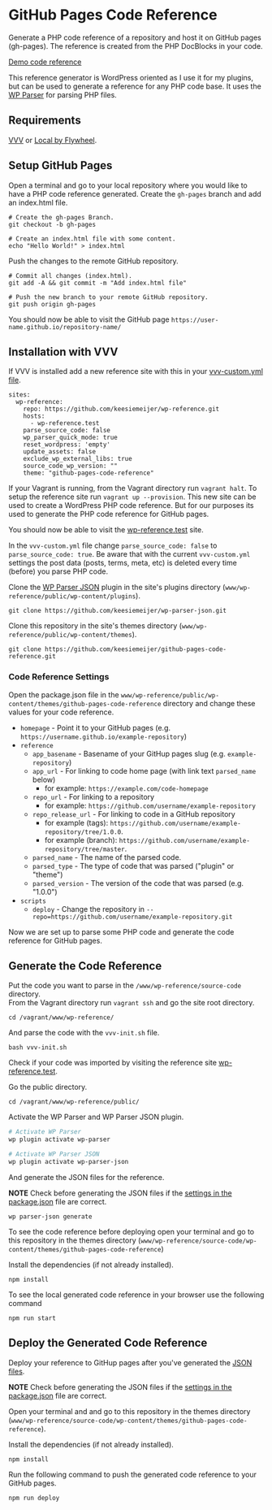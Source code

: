# GitHub Pages Code Reference

Generate a PHP code reference of a repository and host it on GitHub pages (gh-pages). The reference is created from the PHP DocBlocks in your code.

[Demo code reference](https://keesiemeijer.github.io/related-posts-by-taxonomy/)

This reference generator is WordPress oriented as I use it for my plugins, but can be used to generate a reference for any PHP code base. It uses the [WP Parser](https://github.com/WordPress/phpdoc-parser) for parsing PHP files.

## Requirements
[VVV](https://github.com/Varying-Vagrant-Vagrants/VVV) or [Local by Flywheel](https://local.getflywheel.com/).

## Setup GitHub Pages
Open a terminal and go to your local repository where you would like to have a PHP code reference generated. Create the `gh-pages` branch and add an index.html file.
```
# Create the gh-pages Branch.
git checkout -b gh-pages

# Create an index.html file with some content.
echo "Hello World!" > index.html
```

Push the changes to the remote GitHub repository.
```
# Commit all changes (index.html).
git add -A && git commit -m "Add index.html file"

# Push the new branch to your remote GitHub repository.
git push origin gh-pages
```

You should now be able to visit the GitHub page `https://user-name.github.io/repository-name/`

## Installation with VVV

If VVV is installed add a new reference site with this in your [vvv-custom.yml file](https://varyingvagrantvagrants.org/docs/en-US/adding-a-new-site/).

```
sites:
  wp-reference:
    repo: https://github.com/keesiemeijer/wp-reference.git
    hosts:
      - wp-reference.test
    parse_source_code: false
    wp_parser_quick_mode: true
    reset_wordpress: 'empty'
    update_assets: false
    exclude_wp_external_libs: true
    source_code_wp_version: ""
    theme: "github-pages-code-reference"
```

If your Vagrant is running, from the Vagrant directory run `vagrant halt`. To setup the reference site run `vagrant up --provision`. This new site can be used to create a WordPress PHP code reference. But for our purposes its used to generate the PHP code reference for GitHub pages.

You should now be able to visit the [wp-reference.test](http://wp-reference.test) site. 

In the `vvv-custom.yml` file change `parse_source_code: false` to `parse_source_code: true`. Be aware that with the current `vvv-custom.yml` settings the post data (posts, terms, meta, etc) is deleted every time (before) you parse PHP code.

Clone the [WP Parser JSON](https://github.com/keesiemeijer/wp-parser-json) plugin in the site's plugins directory (`www/wp-reference/public/wp-content/plugins`).
```
git clone https://github.com/keesiemeijer/wp-parser-json.git
```

Clone this repository in the site's themes directory (`www/wp-reference/public/wp-content/themes`).
```
git clone https://github.com/keesiemeijer/github-pages-code-reference.git
```

### Code Reference Settings
Open the package.json file in the `www/wp-reference/public/wp-content/themes/github-pages-code-reference` directory and change these values for your code reference.

* `homepage` - Point it to your GitHub pages (e.g. `https://username.github.io/example-repository`)
* `reference`
  * `app_basename` - Basename of your GitHup pages slug (e.g. `example-repository`)
  * `app_url` - For linking to code home page (with link text `parsed_name` below)
    * for example: `https://example.com/code-homepage`
  * `repo_url` - For linking to a repository
    * for example: `https://github.com/username/example-repository`
  * `repo_release_url` - For linking to code in a GitHub repository 
    * for example (tags): `https://github.com/username/example-repository/tree/1.0.0`.
    * for example (branch): `https://github.com/username/example-repository/tree/master`.
  * `parsed_name` - The name of the parsed code.
  * `parsed_type` - The type of code that was parsed ("plugin" or "theme")
  * `parsed_version` - The version of the code that was parsed (e.g. "1.0.0")
* `scripts`
  * `deploy` - Change the repository in `--repo=https://github.com/username/example-repository.git`

Now we are set up to parse some PHP code and generate the code reference for GitHub pages.

## Generate the Code Reference
Put the code you want to parse in the `/www/wp-reference/source-code` directory.  
From the Vagrant directory run `vagrant ssh` and go the site root directory.
```
cd /vagrant/www/wp-reference/
```

And parse the code with the `vvv-init.sh` file.
```
bash vvv-init.sh
```

Check if your code was imported by visiting the reference site [wp-reference.test](http://wp-reference.test).

Go the public directory.
```
cd /vagrant/www/wp-reference/public/
```

Activate the WP Parser and WP Parser JSON plugin.
```bash
# Activate WP Parser
wp plugin activate wp-parser

# Activate WP Parser JSON
wp plugin activate wp-parser-json
```

And generate the JSON files for the reference.

**NOTE** Check before generating the JSON files if the [settings in the package.json](#code-reference-settings) file are correct.
```
wp parser-json generate
```

To see the code reference before deploying open your terminal and go to this repository in the themes directory (`www/wp-reference/source-code/wp-content/themes/github-pages-code-reference`)

Install the dependencies (if not already installed).
```
npm install
```

To see the local generated code reference in your browser use the following command
```
npm run start
```

## Deploy the Generated Code Reference
Deploy your reference to GitHup pages after you've generated the [JSON files](#generate-the-code-reference). 

**NOTE** Check before generating the JSON files if the [settings in the package.json](#code-reference-settings) file are correct.

Open your terminal and and go to this repository in the themes directory (`www/wp-reference/source-code/wp-content/themes/github-pages-code-reference`).

Install the dependencies (if not already installed).
```
npm install
```

Run the following command to push the generated code reference to your GitHub pages.
```
npm run deploy
```
